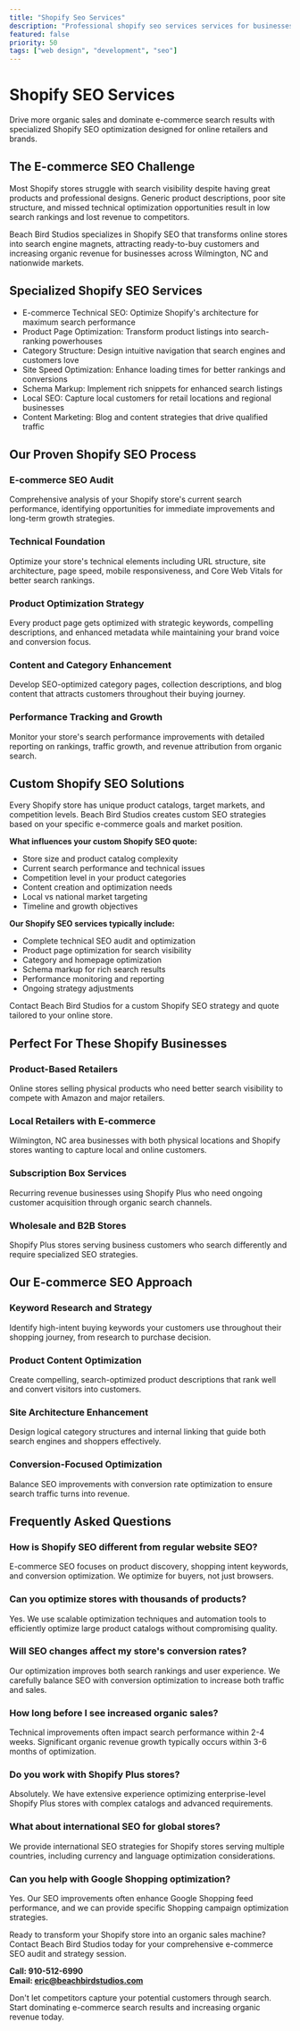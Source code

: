 ```yaml
---
title: "Shopify Seo Services"
description: "Professional shopify seo services services for businesses"
featured: false
priority: 50
tags: ["web design", "development", "seo"]
---
```


# Shopify SEO Services

Drive more organic sales and dominate e-commerce search results with specialized Shopify SEO optimization designed for online retailers and brands.

## The E-commerce SEO Challenge

Most Shopify stores struggle with search visibility despite having great products and professional designs. Generic product descriptions, poor site structure, and missed technical optimization opportunities result in low search rankings and lost revenue to competitors.

Beach Bird Studios specializes in Shopify SEO that transforms online stores into search engine magnets, attracting ready-to-buy customers and increasing organic revenue for businesses across Wilmington, NC and nationwide markets.

## Specialized Shopify SEO Services

- E-commerce Technical SEO: Optimize Shopify's architecture for maximum search performance
- Product Page Optimization: Transform product listings into search-ranking powerhouses
- Category Structure: Design intuitive navigation that search engines and customers love
- Site Speed Optimization: Enhance loading times for better rankings and conversions
- Schema Markup: Implement rich snippets for enhanced search listings
- Local SEO: Capture local customers for retail locations and regional businesses
- Content Marketing: Blog and content strategies that drive qualified traffic

## Our Proven Shopify SEO Process

### E-commerce SEO Audit
Comprehensive analysis of your Shopify store's current search performance, identifying opportunities for immediate improvements and long-term growth strategies.

### Technical Foundation
Optimize your store's technical elements including URL structure, site architecture, page speed, mobile responsiveness, and Core Web Vitals for better search rankings.

### Product Optimization Strategy
Every product page gets optimized with strategic keywords, compelling descriptions, and enhanced metadata while maintaining your brand voice and conversion focus.

### Content and Category Enhancement
Develop SEO-optimized category pages, collection descriptions, and blog content that attracts customers throughout their buying journey.

### Performance Tracking and Growth
Monitor your store's search performance improvements with detailed reporting on rankings, traffic growth, and revenue attribution from organic search.

## Custom Shopify SEO Solutions

Every Shopify store has unique product catalogs, target markets, and competition levels. Beach Bird Studios creates custom SEO strategies based on your specific e-commerce goals and market position.

**What influences your custom Shopify SEO quote:**
- Store size and product catalog complexity
- Current search performance and technical issues
- Competition level in your product categories
- Content creation and optimization needs
- Local vs national market targeting
- Timeline and growth objectives

**Our Shopify SEO services typically include:**
- Complete technical SEO audit and optimization
- Product page optimization for search visibility
- Category and homepage optimization
- Schema markup for rich search results
- Performance monitoring and reporting
- Ongoing strategy adjustments

Contact Beach Bird Studios for a custom Shopify SEO strategy and quote tailored to your online store.

## Perfect For These Shopify Businesses

### Product-Based Retailers
Online stores selling physical products who need better search visibility to compete with Amazon and major retailers.

### Local Retailers with E-commerce
Wilmington, NC area businesses with both physical locations and Shopify stores wanting to capture local and online customers.

### Subscription Box Services
Recurring revenue businesses using Shopify Plus who need ongoing customer acquisition through organic search channels.

### Wholesale and B2B Stores
Shopify Plus stores serving business customers who search differently and require specialized SEO strategies.

## Our E-commerce SEO Approach

### Keyword Research and Strategy
Identify high-intent buying keywords your customers use throughout their shopping journey, from research to purchase decision.

### Product Content Optimization
Create compelling, search-optimized product descriptions that rank well and convert visitors into customers.

### Site Architecture Enhancement
Design logical category structures and internal linking that guide both search engines and shoppers effectively.

### Conversion-Focused Optimization
Balance SEO improvements with conversion rate optimization to ensure search traffic turns into revenue.

## Frequently Asked Questions

### How is Shopify SEO different from regular website SEO?
E-commerce SEO focuses on product discovery, shopping intent keywords, and conversion optimization. We optimize for buyers, not just browsers.

### Can you optimize stores with thousands of products?
Yes. We use scalable optimization techniques and automation tools to efficiently optimize large product catalogs without compromising quality.

### Will SEO changes affect my store's conversion rates?
Our optimization improves both search rankings and user experience. We carefully balance SEO with conversion optimization to increase both traffic and sales.

### How long before I see increased organic sales?
Technical improvements often impact search performance within 2-4 weeks. Significant organic revenue growth typically occurs within 3-6 months of optimization.

### Do you work with Shopify Plus stores?
Absolutely. We have extensive experience optimizing enterprise-level Shopify Plus stores with complex catalogs and advanced requirements.

### What about international SEO for global stores?
We provide international SEO strategies for Shopify stores serving multiple countries, including currency and language optimization considerations.

### Can you help with Google Shopping optimization?
Yes. Our SEO improvements often enhance Google Shopping feed performance, and we can provide specific Shopping campaign optimization strategies.

Ready to transform your Shopify store into an organic sales machine? Contact Beach Bird Studios today for your comprehensive e-commerce SEO audit and strategy session.

**Call: 910-512-6990**  
**Email: eric@beachbirdstudios.com**

Don't let competitors capture your potential customers through search. Start dominating e-commerce search results and increasing organic revenue today.